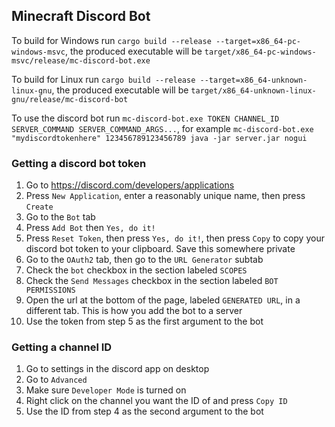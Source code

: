 ## Minecraft Discord Bot

To build for Windows run `cargo build --release --target=x86_64-pc-windows-msvc`, the produced executable will be `target/x86_64-pc-windows-msvc/release/mc-discord-bot.exe`

To build for Linux run `cargo build --release --target=x86_64-unknown-linux-gnu`, the produced executable will be `target/x86_64-unknown-linux-gnu/release/mc-discord-bot`

To use the discord bot run `mc-discord-bot.exe TOKEN CHANNEL_ID SERVER_COMMAND SERVER_COMMAND_ARGS...`, for example `mc-discord-bot.exe "mydiscordtokenhere" 123456789123456789 java -jar server.jar nogui`

### Getting a discord bot token
1. Go to https://discord.com/developers/applications
2. Press `New Application`, enter a reasonably unique name, then press `Create`
3. Go to the `Bot` tab
4. Press `Add Bot` then `Yes, do it!`
5. Press `Reset Token`, then press `Yes, do it!`, then press `Copy` to copy your discord bot token to your clipboard. Save this somewhere private
6. Go to the `OAuth2` tab, then go to the `URL Generator` subtab
7. Check the `bot` checkbox in the section labeled `SCOPES` 
8. Check the `Send Messages` checkbox in the section labeled `BOT PERMISSIONS`
9. Open the url at the bottom of the page, labeled `GENERATED URL`, in a different tab. This is how you add the bot to a server
10. Use the token from step 5 as the first argument to the bot

### Getting a channel ID
1. Go to settings in the discord app on desktop
2. Go to `Advanced`
3. Make sure `Developer Mode` is turned on
4. Right click on the channel you want the ID of and press `Copy ID`
5. Use the ID from step 4 as the second argument to the bot
